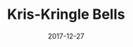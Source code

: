 ---
title: "Kris-Kringle Bells"
show_title_on_cover: false
date: "2017-12-27"
version: 2
volume: 1
issue: 3
category: "Facebook Gallery"
format: "caption-slideshow"
synopsis: "Zene, Zeanne, and their friends celebrate their Christmas Party at their Grade 2 classroom"
modes: [
    {mode_name: "Original", omit_slides: [-1]}
]
---